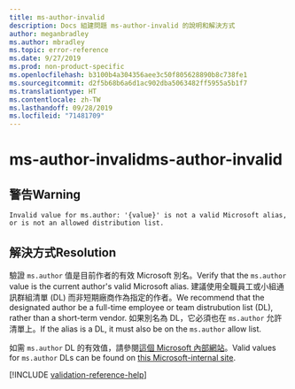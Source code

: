 ```yaml
---
title: ms-author-invalid
description: Docs 組建問題 ms-author-invalid 的說明和解決方式
author: meganbradley
ms.author: mbradley
ms.topic: error-reference
ms.date: 9/27/2019
ms.prod: non-product-specific
ms.openlocfilehash: b3100b4a304356aee3c50f805628890b8c738fe1
ms.sourcegitcommit: d2f5b68b6a6d1ac902dba5063482ff5955a5b1f7
ms.translationtype: HT
ms.contentlocale: zh-TW
ms.lasthandoff: 09/28/2019
ms.locfileid: "71481709"
---
```

# <a name="ms-author-invalid"></a><span data-ttu-id="af4e9-103">ms-author-invalid</span><span class="sxs-lookup"><span data-stu-id="af4e9-103">ms-author-invalid</span></span>

## <a name="warning"></a><span data-ttu-id="af4e9-104">警告</span><span class="sxs-lookup"><span data-stu-id="af4e9-104">Warning</span></span>

`Invalid value for ms.author: '{value}' is not a valid Microsoft alias, or is not an allowed distribution list.`

## <a name="resolution"></a><span data-ttu-id="af4e9-105">解決方式</span><span class="sxs-lookup"><span data-stu-id="af4e9-105">Resolution</span></span>

<span data-ttu-id="af4e9-106">驗證 `ms.author` 值是目前作者的有效 Microsoft 別名。</span><span class="sxs-lookup"><span data-stu-id="af4e9-106">Verify that the `ms.author` value is the current author's valid Microsoft alias.</span></span> <span data-ttu-id="af4e9-107">建議使用全職員工或小組通訊群組清單 (DL) 而非短期廠商作為指定的作者。</span><span class="sxs-lookup"><span data-stu-id="af4e9-107">We recommend that the designated author be a full-time employee or team distrubution list (DL), rather than a short-term vendor.</span></span> <span data-ttu-id="af4e9-108">如果別名為 DL，它必須也在 `ms.author` 允許清單上。</span><span class="sxs-lookup"><span data-stu-id="af4e9-108">If the alias is a DL, it must also be on the `ms.author` allow list.</span></span>

<span data-ttu-id="af4e9-109">如需 `ms.author` DL 的有效值，請參閱[這個 Microsoft 內部網站](https://docsmetadatatool.azurewebsites.net/allowlists)。</span><span class="sxs-lookup"><span data-stu-id="af4e9-109">Valid values for `ms.author` DLs can be found on [this Microsoft-internal site](https://docsmetadatatool.azurewebsites.net/allowlists).</span></span>

<!--make sure to add this file to your includes folder and verify the path-->
[!INCLUDE [validation-reference-help](includes/validation-reference-help.md)]
